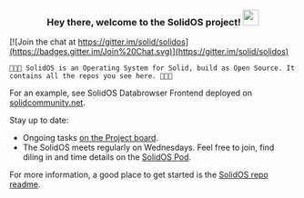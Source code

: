<h3 align="center">
  Hey there, welcome to the SolidOS project! <img src="https://media.giphy.com/media/hvRJCLFzcasrR4ia7z/giphy.gif" width="28">
</h3>

[![Join the chat at https://gitter.im/solid/solidos](https://badges.gitter.im/Join%20Chat.svg)](https://gitter.im/solid/solidos)


```
🌟🌟🌟 SolidOS is an Operating System for Solid, build as Open Source. It contains all the repos you see here. 🌟🌟🌟
```
For an example, see SolidOS Databrowser Frontend deployed on [solidcommunity.net](https://test-pod.solidcommunity.net:8443/).

Stay up to date:

* Ongoing tasks [on the Project board]([https://github.com/orgs/SolidOS/projects/1/views/3](https://github.com/orgs/SolidOS/projects/1/views/4)).
* The SolidOS meets regularly on Wednesdays. Feel free to join, find diling in and time details on the [SolidOS Pod](https://solidos.solidcommunity.net/Team/2021/schedule/solidos-schedule.html). 

For more information, a good place to get started is the [SolidOS repo readme](https://github.com/SolidOS/solidos).
